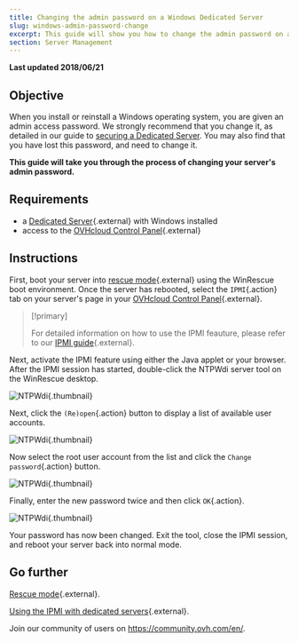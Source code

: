 ```yaml
---
title: Changing the admin password on a Windows Dedicated Server
slug: windows-admin-password-change
excerpt: This guide will show you how to change the admin password on a Windows dedicated server.
section: Server Management
---
```


**Last updated 2018/06/21**

## Objective

When you install or reinstall a Windows operating system, you are given an admin access password. We strongly recommend that you change it, as detailed in our guide to [securing a Dedicated Server](../securing-a-dedicated-server/). You may also find that you have lost this password, and need to change it.

**This guide will take you through the process of changing your server's admin password.**

## Requirements

* a [Dedicated Server](https://www.ovh.com/world/dedicated-servers/){.external} with Windows installed
* access to the [OVHcloud Control Panel](https://ca.ovh.com/auth/?action=gotomanager){.external}

## Instructions

First, boot your server into [rescue mode](../rescue-mode/){.external} using the WinRescue boot environment. Once the server has rebooted, select the `IPMI`{.action} tab on your server's page in your [OVHcloud Control Panel](https://ca.ovh.com/auth/?action=gotomanager){.external}.

> [!primary]
>
> For detailed information on how to use the IPMI feauture, please refer to our [IPMI guide](../use-ipmi-dedicated-servers/){.external}.
>

Next, activate the IPMI feature using either the Java applet or your browser. After the IPMI session has started, double-click the NTPWdi server tool on the WinRescue desktop.

![NTPWdi](images/ntpwdi-tool-01.png){.thumbnail}

Next, click the `(Re)open`{.action} button to display a list of available user accounts.

![NTPWdi](images/ntpwdi-tool-02.png){.thumbnail}

Now select the root user account from the list and click the `Change password`{.action} button.

![NTPWdi](images/ntpwdi-tool-03.png){.thumbnail}

Finally, enter the new password twice and then click `OK`{.action}.

![NTPWdi](images/ntpwdi-tool-04.png){.thumbnail}

Your password has now been changed. Exit the tool, close the IPMI session, and reboot your server back into normal mode.

## Go further

[Rescue mode](../rescue-mode/){.external}.

[Using the IPMI with dedicated servers](../use-ipmi-dedicated-servers/){.external}.

Join our community of users on <https://community.ovh.com/en/>.
